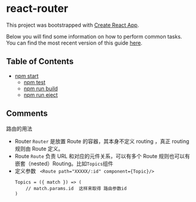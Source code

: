 # react-router
This project was bootstrapped with [Create React App](https://github.com/facebookincubator/create-react-app).

Below you will find some information on how to perform common tasks.<br>
You can find the most recent version of this guide [here](https://github.com/facebookincubator/create-react-app/blob/master/packages/react-scripts/template/README.md).

## Table of Contents
- [npm start](#npm-start)
  - [npm test](#npm-test)
  - [npm run build](#npm-run-build)
  - [npm run eject](#npm-run-eject)

## Comments
路由的用法

- Router ```Router``` 是放置 Route 的容器，其本身不定义 routing ，真正 routing 规则由 Route 定义。
- Route ```Route``` 负责 URL 和对应的元件关系，可以有多个 Route 规则也可以有嵌套（nested）Routing。比如```Topics```组件
- 定义参数 ``` <Route path="XXXXX/:id" component={Topic}/>```
   ```
   Topics = ({ match }) => (
       // match.params.id  这样来取得 路由参数id
   )
   ```
   